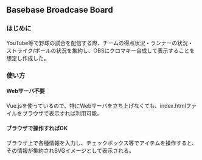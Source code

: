 ## Basebase Broadcase Board

### はじめに

YouTube等で野球の試合を配信する際、チームの得点状況・ランナーの状況・ストライク/ボールの状況を集約し、OBSにクロマキー合成して表示することを想定し作成した。

### 使い方

#### Webサーバ不要

Vue.jsを使っているので、特にWebサーバを立ち上げなくても、index.htmlファイルをブラウザで表示すれば利用可能。

#### ブラウザで操作すればOK

ブラウザ上で各種情報を入力し、チェックボックス等でアイテムを操作すると、その情報が集約されSVGイメージとして表示される。

